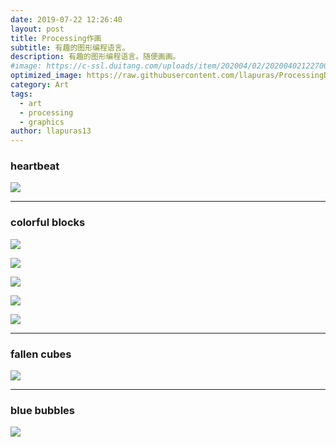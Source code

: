 ```yaml
---
date: 2019-07-22 12:26:40
layout: post
title: Processing作画
subtitle: 有趣的图形编程语言。
description: 有趣的图形编程语言。随便画画。
#image: https://c-ssl.duitang.com/uploads/item/202004/02/20200402122700_elsZt.thumb.600_0.jpeg
optimized_image: https://raw.githubusercontent.com/llapuras/ProcessingDraw/master/heartbeat/heartbeat.gif
category: Art
tags:
  - art
  - processing
  - graphics
author: llapuras13
---
```


### heartbeat

![](https://raw.githubusercontent.com/llapuras/ProcessingDraw/master/heartbeat/heartbeat.gif)

<hr>

### colorful blocks

![](https://raw.githubusercontent.com/llapuras/ProcessingDraw/master/blocks/1.png)

![](https://raw.githubusercontent.com/llapuras/ProcessingDraw/master/blocks/2.png)

![](https://raw.githubusercontent.com/llapuras/ProcessingDraw/master/blocks/3.png)

![](https://raw.githubusercontent.com/llapuras/ProcessingDraw/master/blocks/4.png)

![](https://raw.githubusercontent.com/llapuras/ProcessingDraw/master/blocks/5.png)

<hr>

### fallen cubes

![](https://raw.githubusercontent.com/llapuras/ProcessingDraw/master/generativeArt/block003/block003.gif)

<hr>

### blue bubbles

![](https://github.com/llapuras/ProcessingDraw/blob/master/generativeArt/block002/block002.gif?raw=true)